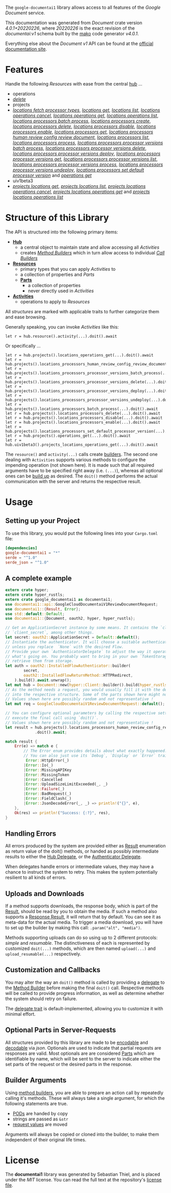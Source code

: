 <!---
DO NOT EDIT !
This file was generated automatically from 'src/generator/templates/api/README.md.mako'
DO NOT EDIT !
-->
The `google-documentai1` library allows access to all features of the *Google Document* service.

This documentation was generated from *Document* crate version *4.0.1+20220226*, where *20220226* is the exact revision of the *documentai:v1* schema built by the [mako](http://www.makotemplates.org/) code generator *v4.0.1*.

Everything else about the *Document* *v1* API can be found at the
[official documentation site](https://cloud.google.com/document-ai/docs/).
# Features

Handle the following *Resources* with ease from the central [hub](https://docs.rs/google-documentai1/4.0.1+20220226/google_documentai1/Document) ... 

* operations
 * [*delete*](https://docs.rs/google-documentai1/4.0.1+20220226/google_documentai1/api::OperationDeleteCall)
* projects
 * [*locations fetch processor types*](https://docs.rs/google-documentai1/4.0.1+20220226/google_documentai1/api::ProjectLocationFetchProcessorTypeCall), [*locations get*](https://docs.rs/google-documentai1/4.0.1+20220226/google_documentai1/api::ProjectLocationGetCall), [*locations list*](https://docs.rs/google-documentai1/4.0.1+20220226/google_documentai1/api::ProjectLocationListCall), [*locations operations cancel*](https://docs.rs/google-documentai1/4.0.1+20220226/google_documentai1/api::ProjectLocationOperationCancelCall), [*locations operations get*](https://docs.rs/google-documentai1/4.0.1+20220226/google_documentai1/api::ProjectLocationOperationGetCall), [*locations operations list*](https://docs.rs/google-documentai1/4.0.1+20220226/google_documentai1/api::ProjectLocationOperationListCall), [*locations processors batch process*](https://docs.rs/google-documentai1/4.0.1+20220226/google_documentai1/api::ProjectLocationProcessorBatchProcesCall), [*locations processors create*](https://docs.rs/google-documentai1/4.0.1+20220226/google_documentai1/api::ProjectLocationProcessorCreateCall), [*locations processors delete*](https://docs.rs/google-documentai1/4.0.1+20220226/google_documentai1/api::ProjectLocationProcessorDeleteCall), [*locations processors disable*](https://docs.rs/google-documentai1/4.0.1+20220226/google_documentai1/api::ProjectLocationProcessorDisableCall), [*locations processors enable*](https://docs.rs/google-documentai1/4.0.1+20220226/google_documentai1/api::ProjectLocationProcessorEnableCall), [*locations processors get*](https://docs.rs/google-documentai1/4.0.1+20220226/google_documentai1/api::ProjectLocationProcessorGetCall), [*locations processors human review config review document*](https://docs.rs/google-documentai1/4.0.1+20220226/google_documentai1/api::ProjectLocationProcessorHumanReviewConfigReviewDocumentCall), [*locations processors list*](https://docs.rs/google-documentai1/4.0.1+20220226/google_documentai1/api::ProjectLocationProcessorListCall), [*locations processors process*](https://docs.rs/google-documentai1/4.0.1+20220226/google_documentai1/api::ProjectLocationProcessorProcesCall), [*locations processors processor versions batch process*](https://docs.rs/google-documentai1/4.0.1+20220226/google_documentai1/api::ProjectLocationProcessorProcessorVersionBatchProcesCall), [*locations processors processor versions delete*](https://docs.rs/google-documentai1/4.0.1+20220226/google_documentai1/api::ProjectLocationProcessorProcessorVersionDeleteCall), [*locations processors processor versions deploy*](https://docs.rs/google-documentai1/4.0.1+20220226/google_documentai1/api::ProjectLocationProcessorProcessorVersionDeployCall), [*locations processors processor versions get*](https://docs.rs/google-documentai1/4.0.1+20220226/google_documentai1/api::ProjectLocationProcessorProcessorVersionGetCall), [*locations processors processor versions list*](https://docs.rs/google-documentai1/4.0.1+20220226/google_documentai1/api::ProjectLocationProcessorProcessorVersionListCall), [*locations processors processor versions process*](https://docs.rs/google-documentai1/4.0.1+20220226/google_documentai1/api::ProjectLocationProcessorProcessorVersionProcesCall), [*locations processors processor versions undeploy*](https://docs.rs/google-documentai1/4.0.1+20220226/google_documentai1/api::ProjectLocationProcessorProcessorVersionUndeployCall), [*locations processors set default processor version*](https://docs.rs/google-documentai1/4.0.1+20220226/google_documentai1/api::ProjectLocationProcessorSetDefaultProcessorVersionCall) and [*operations get*](https://docs.rs/google-documentai1/4.0.1+20220226/google_documentai1/api::ProjectOperationGetCall)
* uiv1beta3
 * [*projects locations get*](https://docs.rs/google-documentai1/4.0.1+20220226/google_documentai1/api::Uiv1beta3ProjectLocationGetCall), [*projects locations list*](https://docs.rs/google-documentai1/4.0.1+20220226/google_documentai1/api::Uiv1beta3ProjectLocationListCall), [*projects locations operations cancel*](https://docs.rs/google-documentai1/4.0.1+20220226/google_documentai1/api::Uiv1beta3ProjectLocationOperationCancelCall), [*projects locations operations get*](https://docs.rs/google-documentai1/4.0.1+20220226/google_documentai1/api::Uiv1beta3ProjectLocationOperationGetCall) and [*projects locations operations list*](https://docs.rs/google-documentai1/4.0.1+20220226/google_documentai1/api::Uiv1beta3ProjectLocationOperationListCall)




# Structure of this Library

The API is structured into the following primary items:

* **[Hub](https://docs.rs/google-documentai1/4.0.1+20220226/google_documentai1/Document)**
    * a central object to maintain state and allow accessing all *Activities*
    * creates [*Method Builders*](https://docs.rs/google-documentai1/4.0.1+20220226/google_documentai1/client::MethodsBuilder) which in turn
      allow access to individual [*Call Builders*](https://docs.rs/google-documentai1/4.0.1+20220226/google_documentai1/client::CallBuilder)
* **[Resources](https://docs.rs/google-documentai1/4.0.1+20220226/google_documentai1/client::Resource)**
    * primary types that you can apply *Activities* to
    * a collection of properties and *Parts*
    * **[Parts](https://docs.rs/google-documentai1/4.0.1+20220226/google_documentai1/client::Part)**
        * a collection of properties
        * never directly used in *Activities*
* **[Activities](https://docs.rs/google-documentai1/4.0.1+20220226/google_documentai1/client::CallBuilder)**
    * operations to apply to *Resources*

All *structures* are marked with applicable traits to further categorize them and ease browsing.

Generally speaking, you can invoke *Activities* like this:

```Rust,ignore
let r = hub.resource().activity(...).doit().await
```

Or specifically ...

```ignore
let r = hub.projects().locations_operations_get(...).doit().await
let r = hub.projects().locations_processors_human_review_config_review_document(...).doit().await
let r = hub.projects().locations_processors_processor_versions_batch_process(...).doit().await
let r = hub.projects().locations_processors_processor_versions_delete(...).doit().await
let r = hub.projects().locations_processors_processor_versions_deploy(...).doit().await
let r = hub.projects().locations_processors_processor_versions_undeploy(...).doit().await
let r = hub.projects().locations_processors_batch_process(...).doit().await
let r = hub.projects().locations_processors_delete(...).doit().await
let r = hub.projects().locations_processors_disable(...).doit().await
let r = hub.projects().locations_processors_enable(...).doit().await
let r = hub.projects().locations_processors_set_default_processor_version(...).doit().await
let r = hub.projects().operations_get(...).doit().await
let r = hub.uiv1beta3().projects_locations_operations_get(...).doit().await
```

The `resource()` and `activity(...)` calls create [builders][builder-pattern]. The second one dealing with `Activities` 
supports various methods to configure the impending operation (not shown here). It is made such that all required arguments have to be 
specified right away (i.e. `(...)`), whereas all optional ones can be [build up][builder-pattern] as desired.
The `doit()` method performs the actual communication with the server and returns the respective result.

# Usage

## Setting up your Project

To use this library, you would put the following lines into your `Cargo.toml` file:

```toml
[dependencies]
google-documentai1 = "*"
serde = "^1.0"
serde_json = "^1.0"
```

## A complete example

```Rust
extern crate hyper;
extern crate hyper_rustls;
extern crate google_documentai1 as documentai1;
use documentai1::api::GoogleCloudDocumentaiV1ReviewDocumentRequest;
use documentai1::{Result, Error};
use std::default::Default;
use documentai1::{Document, oauth2, hyper, hyper_rustls};

// Get an ApplicationSecret instance by some means. It contains the `client_id` and 
// `client_secret`, among other things.
let secret: oauth2::ApplicationSecret = Default::default();
// Instantiate the authenticator. It will choose a suitable authentication flow for you, 
// unless you replace  `None` with the desired Flow.
// Provide your own `AuthenticatorDelegate` to adjust the way it operates and get feedback about 
// what's going on. You probably want to bring in your own `TokenStorage` to persist tokens and
// retrieve them from storage.
let auth = oauth2::InstalledFlowAuthenticator::builder(
        secret,
        oauth2::InstalledFlowReturnMethod::HTTPRedirect,
    ).build().await.unwrap();
let mut hub = Document::new(hyper::Client::builder().build(hyper_rustls::HttpsConnectorBuilder::new().with_native_roots().https_or_http().enable_http1().enable_http2().build()), auth);
// As the method needs a request, you would usually fill it with the desired information
// into the respective structure. Some of the parts shown here might not be applicable !
// Values shown here are possibly random and not representative !
let mut req = GoogleCloudDocumentaiV1ReviewDocumentRequest::default();

// You can configure optional parameters by calling the respective setters at will, and
// execute the final call using `doit()`.
// Values shown here are possibly random and not representative !
let result = hub.projects().locations_processors_human_review_config_review_document(req, "humanReviewConfig")
             .doit().await;

match result {
    Err(e) => match e {
        // The Error enum provides details about what exactly happened.
        // You can also just use its `Debug`, `Display` or `Error` traits
         Error::HttpError(_)
        |Error::Io(_)
        |Error::MissingAPIKey
        |Error::MissingToken
        |Error::Cancelled
        |Error::UploadSizeLimitExceeded(_, _)
        |Error::Failure(_)
        |Error::BadRequest(_)
        |Error::FieldClash(_)
        |Error::JsonDecodeError(_, _) => println!("{}", e),
    },
    Ok(res) => println!("Success: {:?}", res),
}

```
## Handling Errors

All errors produced by the system are provided either as [Result](https://docs.rs/google-documentai1/4.0.1+20220226/google_documentai1/client::Result) enumeration as return value of
the doit() methods, or handed as possibly intermediate results to either the 
[Hub Delegate](https://docs.rs/google-documentai1/4.0.1+20220226/google_documentai1/client::Delegate), or the [Authenticator Delegate](https://docs.rs/yup-oauth2/*/yup_oauth2/trait.AuthenticatorDelegate.html).

When delegates handle errors or intermediate values, they may have a chance to instruct the system to retry. This 
makes the system potentially resilient to all kinds of errors.

## Uploads and Downloads
If a method supports downloads, the response body, which is part of the [Result](https://docs.rs/google-documentai1/4.0.1+20220226/google_documentai1/client::Result), should be
read by you to obtain the media.
If such a method also supports a [Response Result](https://docs.rs/google-documentai1/4.0.1+20220226/google_documentai1/client::ResponseResult), it will return that by default.
You can see it as meta-data for the actual media. To trigger a media download, you will have to set up the builder by making
this call: `.param("alt", "media")`.

Methods supporting uploads can do so using up to 2 different protocols: 
*simple* and *resumable*. The distinctiveness of each is represented by customized 
`doit(...)` methods, which are then named `upload(...)` and `upload_resumable(...)` respectively.

## Customization and Callbacks

You may alter the way an `doit()` method is called by providing a [delegate](https://docs.rs/google-documentai1/4.0.1+20220226/google_documentai1/client::Delegate) to the 
[Method Builder](https://docs.rs/google-documentai1/4.0.1+20220226/google_documentai1/client::CallBuilder) before making the final `doit()` call. 
Respective methods will be called to provide progress information, as well as determine whether the system should 
retry on failure.

The [delegate trait](https://docs.rs/google-documentai1/4.0.1+20220226/google_documentai1/client::Delegate) is default-implemented, allowing you to customize it with minimal effort.

## Optional Parts in Server-Requests

All structures provided by this library are made to be [encodable](https://docs.rs/google-documentai1/4.0.1+20220226/google_documentai1/client::RequestValue) and 
[decodable](https://docs.rs/google-documentai1/4.0.1+20220226/google_documentai1/client::ResponseResult) via *json*. Optionals are used to indicate that partial requests are responses 
are valid.
Most optionals are are considered [Parts](https://docs.rs/google-documentai1/4.0.1+20220226/google_documentai1/client::Part) which are identifiable by name, which will be sent to 
the server to indicate either the set parts of the request or the desired parts in the response.

## Builder Arguments

Using [method builders](https://docs.rs/google-documentai1/4.0.1+20220226/google_documentai1/client::CallBuilder), you are able to prepare an action call by repeatedly calling it's methods.
These will always take a single argument, for which the following statements are true.

* [PODs][wiki-pod] are handed by copy
* strings are passed as `&str`
* [request values](https://docs.rs/google-documentai1/4.0.1+20220226/google_documentai1/client::RequestValue) are moved

Arguments will always be copied or cloned into the builder, to make them independent of their original life times.

[wiki-pod]: http://en.wikipedia.org/wiki/Plain_old_data_structure
[builder-pattern]: http://en.wikipedia.org/wiki/Builder_pattern
[google-go-api]: https://github.com/google/google-api-go-client

# License
The **documentai1** library was generated by Sebastian Thiel, and is placed 
under the *MIT* license.
You can read the full text at the repository's [license file][repo-license].

[repo-license]: https://github.com/Byron/google-apis-rsblob/main/LICENSE.md

